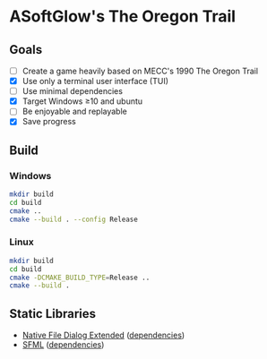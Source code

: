 ﻿# ASoftGlow's The Oregon Trail
## Goals
- [ ] Create a game heavily based on MECC's 1990 The Oregon Trail
- [x] Use only a terminal user interface (TUI)
- [ ] Use minimal dependencies
- [x] Target Windows ≥10 and ubuntu
- [ ] Be enjoyable and replayable
- [x] Save progress
## Build
### Windows
```bash
mkdir build
cd build
cmake ..
cmake --build . --config Release
```
### Linux
```bash
mkdir build
cd build
cmake -DCMAKE_BUILD_TYPE=Release ..
cmake --build .
```

## Static Libraries
- [Native File Dialog Extended](https://github.com/btzy/nativefiledialog-extended) ([dependencies](https://github.com/btzy/nativefiledialog-extended?tab=readme-ov-file#dependencies))
- [SFML](https://github.com/SFML/CSFML) ([dependencies](https://www.sfml-dev.org/tutorials/2.6/compile-with-cmake.php#installing-dependencies))